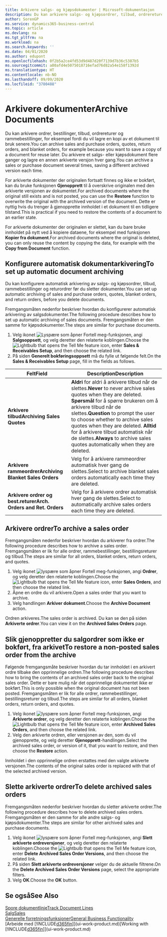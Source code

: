 ```yaml
---
title: Arkivere salgs- og kjøpsdokumenter | Microsoft-dokumentasjon
description: Du kan arkivere salgs- og kjøpsordrer, tilbud, ordrereturer og rammeordrer, og du kan bruke det arkiverte dokumentet til å gjenopprette dokumentet som den ble arkivert fra.
author: SorenGP
ms.service: dynamics365-business-central
ms.topic: article
ms.devlang: na
ms.tgt_pltfrm: na
ms.workload: na
ms.search.keywords: ''
ms.date: 04/01/2020
ms.author: edupont
ms.openlocfilehash: 0f2b5a2ce4fd53d9d487d20f7139d7b36c5387b5
ms.sourcegitcommit: a80afd4e5075018716efad76d82a54e158f1392d
ms.translationtype: HT
ms.contentlocale: nb-NO
ms.lasthandoff: 09/09/2020
ms.locfileid: "3780488"
---
```

# <a name="archive-documents"></a><span data-ttu-id="2807d-103">Arkivere dokumenter</span><span class="sxs-lookup"><span data-stu-id="2807d-103">Archive Documents</span></span>
<span data-ttu-id="2807d-104">Du kan arkivere ordrer, bestillinger, tilbud, ordrereturer og rammebestillinger, for eksempel fordi du vil lagre en kopi av et dokument til bruk senere.</span><span class="sxs-lookup"><span data-stu-id="2807d-104">You can archive sales and purchase orders, quotes, return orders, and blanket orders, for example because you want to save a copy of a document for reuse later.</span></span> <span data-ttu-id="2807d-105">Du arkivere et salgs- eller kjøpsdokument flere ganger og lagre en annen arkiverte versjon hver gang.</span><span class="sxs-lookup"><span data-stu-id="2807d-105">You can archive a sales or purchase document several times, saving a different archived version each time.</span></span>

<span data-ttu-id="2807d-106">For arkiverte dokumenter der originalen fortsatt finnes og ikke er bokført, kan du bruke funksjonen **Gjenopprett** til å overskrive originalen med den arkiverte versjonen av dokumentet.</span><span class="sxs-lookup"><span data-stu-id="2807d-106">For archived documents where the original still exists and is not posted, you can use the **Restore** function to overwrite the original with the archived version of the document.</span></span> <span data-ttu-id="2807d-107">Dette er nyttig hvis du trenger å gjenopprette innholdet i et dokument til en tidligere tilstand.</span><span class="sxs-lookup"><span data-stu-id="2807d-107">This is practical if you need to restore the contents of a document to an earlier state.</span></span>

<span data-ttu-id="2807d-108">For arkiverte dokumenter der originalen er slettet, kan du bare bruke innholdet på nytt ved å kopiere dataene, for eksempel med funksjonen **Kopier fra dokument**.</span><span class="sxs-lookup"><span data-stu-id="2807d-108">For archived documents where the original is deleted, you can only reuse the content by copying the data, for example with the **Copy from Document** function.</span></span>   

## <a name="to-set-up-automatic-document-archiving"></a><span data-ttu-id="2807d-109">Konfigurere automatisk dokumentarkivering</span><span class="sxs-lookup"><span data-stu-id="2807d-109">To set up automatic document archiving</span></span>  
<span data-ttu-id="2807d-110">Du kan konfigurere automatisk arkivering av salgs- og kjøpsordrer, tilbud, rammebestillinger og returordrer før du sletter dokumenter.</span><span class="sxs-lookup"><span data-stu-id="2807d-110">You can set up automatic archiving of sales and purchase orders, quotes, blanket orders, and return orders, before you delete documents.</span></span>

<span data-ttu-id="2807d-111">Fremgangsmåten nedenfor beskriver hvordan du konfigurerer automatisk arkivering av salgsdokumenter.</span><span class="sxs-lookup"><span data-stu-id="2807d-111">The following procedure describes how to set up automatic archiving of sales documents.</span></span> <span data-ttu-id="2807d-112">Fremgangsmåten er den samme for kjøpsdokumenter.</span><span class="sxs-lookup"><span data-stu-id="2807d-112">The steps are similar for purchase documents.</span></span>
1.  <span data-ttu-id="2807d-113">Velg ikonet ![Lyspære som åpner Fortell meg-funksjonen](media/ui-search/search_small.png "Fortell hva du vil gjøre"), angi **Salgsoppsett**, og velg deretter den relaterte koblingen.</span><span class="sxs-lookup"><span data-stu-id="2807d-113">Choose the ![Lightbulb that opens the Tell Me feature](media/ui-search/search_small.png "Tell me what you want to do") icon, enter **Sales & Receivables Setup**, and then choose the related link.</span></span>
2. <span data-ttu-id="2807d-114">På siden **Generelt bokføringsoppsett** må du fylle ut følgende felt.</span><span class="sxs-lookup"><span data-stu-id="2807d-114">On the **Sales & Receivables Setup** page, fill in the fields as follows.</span></span>

|<span data-ttu-id="2807d-115">Felt</span><span class="sxs-lookup"><span data-stu-id="2807d-115">Field</span></span>|<span data-ttu-id="2807d-116">Description</span><span class="sxs-lookup"><span data-stu-id="2807d-116">Description</span></span>|
|-----|-----------|
|<span data-ttu-id="2807d-117">**Arkivere tilbud**</span><span class="sxs-lookup"><span data-stu-id="2807d-117">**Archiving Sales Quotes**</span></span>|<span data-ttu-id="2807d-118">**Aldri** for aldri å arkivere tilbud når de slettes.</span><span class="sxs-lookup"><span data-stu-id="2807d-118">**Never** to never archive sales quotes when they are deleted.</span></span> <span data-ttu-id="2807d-119">**Spørsmål** for å spørre brukeren om å arkivere tilbud når de slettes.</span><span class="sxs-lookup"><span data-stu-id="2807d-119">**Question** to prompt the user to choose whether to archive sales quotes when they are deleted.</span></span> <span data-ttu-id="2807d-120">**Alltid** for å arkivere tilbud automatisk når de slettes.</span><span class="sxs-lookup"><span data-stu-id="2807d-120">**Always** to archive sales quotes automatically when they are deleted.</span></span>|
|<span data-ttu-id="2807d-121">**Arkivere rammeordrer**</span><span class="sxs-lookup"><span data-stu-id="2807d-121">**Archiving Blanket Sales Orders**</span></span>|<span data-ttu-id="2807d-122">Velg for å arkivere rammeordrer automatisk hver gang de slettes.</span><span class="sxs-lookup"><span data-stu-id="2807d-122">Select to archive blanket sales orders automatically each time they are deleted.</span></span>|
|<span data-ttu-id="2807d-123">**Arkivere ordrer og best.returer**</span><span class="sxs-lookup"><span data-stu-id="2807d-123">**Arch. Orders and Ret. Orders**</span></span>|<span data-ttu-id="2807d-124">Velg for å arkivere ordrer automatisk hver gang de slettes.</span><span class="sxs-lookup"><span data-stu-id="2807d-124">Select to automatically archive sales orders each time they are deleted.</span></span>|

## <a name="to-archive-a-sales-order"></a><span data-ttu-id="2807d-125">Arkivere ordrer</span><span class="sxs-lookup"><span data-stu-id="2807d-125">To archive a sales order</span></span>
<span data-ttu-id="2807d-126">Fremgangsmåten nedenfor beskriver hvordan du arkiverer fra ordrer.</span><span class="sxs-lookup"><span data-stu-id="2807d-126">The following procedure describes how to archive a sales order.</span></span> <span data-ttu-id="2807d-127">Fremgangsmåten er lik for alle ordrer, rammebestillinger, bestillingsreturer og tilbud.</span><span class="sxs-lookup"><span data-stu-id="2807d-127">The steps are similar for all orders, blanket orders, return orders, and quotes.</span></span>

1.  <span data-ttu-id="2807d-128">Velg ikonet ![lyspære som åpner Fortell meg-funksjonen](media/ui-search/search_small.png "Fortell hva du vil gjøre"), angi **Ordrer**, og velg deretter den relaterte koblingen.</span><span class="sxs-lookup"><span data-stu-id="2807d-128">Choose the ![Lightbulb that opens the Tell Me feature](media/ui-search/search_small.png "Tell me what you want to do") icon, enter **Sales Orders**, and then choose the related link.</span></span>  
2.  <span data-ttu-id="2807d-129">Åpne en ordre du vil arkivere.</span><span class="sxs-lookup"><span data-stu-id="2807d-129">Open a sales order that you want to archive.</span></span>  
3.  <span data-ttu-id="2807d-130">Velg handlingen **Arkiver dokument**.</span><span class="sxs-lookup"><span data-stu-id="2807d-130">Choose the **Archive Document** action.</span></span>

<span data-ttu-id="2807d-131">Ordren arkiveres.</span><span class="sxs-lookup"><span data-stu-id="2807d-131">The sales order is archived.</span></span> <span data-ttu-id="2807d-132">Du kan se den på siden **Arkiverte ordrer**.</span><span class="sxs-lookup"><span data-stu-id="2807d-132">You can view it on the **Archived Sales Orders** page.</span></span>

## <a name="to-restore-a-non-posted-sales-order-from-the-archive"></a><span data-ttu-id="2807d-133">Slik gjenoppretter du salgordrer som ikke er bokført, fra arkivet</span><span class="sxs-lookup"><span data-stu-id="2807d-133">To restore a non-posted sales order from the archive</span></span>
<span data-ttu-id="2807d-134">Følgende fremgangsmåte beskriver hvordan du tar innholdet i en arkivert ordre tilbake den opprinnelige ordren.</span><span class="sxs-lookup"><span data-stu-id="2807d-134">The following procedure describes how to bring the contents of an archived sales order back to the original sales order.</span></span> <span data-ttu-id="2807d-135">Dette er bare mulig når det opprinnelige dokumentet ikke er bokført.</span><span class="sxs-lookup"><span data-stu-id="2807d-135">This is only possible when the original document has not been posted.</span></span> <span data-ttu-id="2807d-136">Fremgangsmåten er lik for alle ordrer, rammebestillinger, bestillingsreturer og tilbud.</span><span class="sxs-lookup"><span data-stu-id="2807d-136">The steps are similar for all orders, blanket orders, return orders, and quotes.</span></span>

1. <span data-ttu-id="2807d-137">Velg ikonet ![lyspære som åpner Fortell meg-funksjonen](media/ui-search/search_small.png "Fortell hva du vil gjøre"), angi **Arkiverte ordrer**, og velg deretter den relaterte koblingen.</span><span class="sxs-lookup"><span data-stu-id="2807d-137">Choose the ![Lightbulb that opens the Tell Me feature](media/ui-search/search_small.png "Tell me what you want to do") icon, enter **Archived Sales Orders**, and then choose the related link.</span></span>
2. <span data-ttu-id="2807d-138">Velg den arkiverte ordren, eller versjonen av den, som du vil gjenopprette, og velg deretter **Gjenopprett**-handlingen.</span><span class="sxs-lookup"><span data-stu-id="2807d-138">Select the archived sales order, or version of it, that you want to restore, and then choose the **Restore** action.</span></span>  

<span data-ttu-id="2807d-139">Innholdet i den opprinnelige ordren erstattes med den valgte arkiverte versjonen.</span><span class="sxs-lookup"><span data-stu-id="2807d-139">The contents of the original sales order is replaced with that of the selected archived version.</span></span>

## <a name="to-delete-archived-sales-orders"></a><span data-ttu-id="2807d-140">Slette arkiverte ordrer</span><span class="sxs-lookup"><span data-stu-id="2807d-140">To delete archived sales orders</span></span>
<span data-ttu-id="2807d-141">Fremgangsmåten nedenfor beskriver hvordan du sletter arkiverte ordrer.</span><span class="sxs-lookup"><span data-stu-id="2807d-141">The following procedure describes how to delete archived sales orders.</span></span> <span data-ttu-id="2807d-142">Fremgangsmåten er den samme for alle andre salgs- og kjøpsdokumenter.</span><span class="sxs-lookup"><span data-stu-id="2807d-142">The steps are similar for other archived sales and purchase documents.</span></span>

1.  <span data-ttu-id="2807d-143">Velg ikonet ![lyspære som åpner Fortell meg-funksjonen](media/ui-search/search_small.png "Fortell hva du vil gjøre"), angi **Slett arkiverte ordreversjoner**, og velg deretter den relaterte koblingen.</span><span class="sxs-lookup"><span data-stu-id="2807d-143">Choose the ![Lightbulb that opens the Tell Me feature](media/ui-search/search_small.png "Tell me what you want to do") icon, enter **Delete Archived Sales Order Versions**, and then choose the related link.</span></span>  
2.  <span data-ttu-id="2807d-144">På siden **Slett arkiverte ordreversjoner** velger du de aktuelle filtrene.</span><span class="sxs-lookup"><span data-stu-id="2807d-144">On the **Delete Archived Sales Order Versions** page, select the appropriate filters.</span></span>  
3.  <span data-ttu-id="2807d-145">Velg **OK**.</span><span class="sxs-lookup"><span data-stu-id="2807d-145">Choose the **OK** button.</span></span>

## <a name="see-also"></a><span data-ttu-id="2807d-146">Se også</span><span class="sxs-lookup"><span data-stu-id="2807d-146">See Also</span></span>
[<span data-ttu-id="2807d-147">Spore dokumentlinje</span><span class="sxs-lookup"><span data-stu-id="2807d-147">Track Document Lines</span></span>](across-how-to-track-document-lines.md)  
[<span data-ttu-id="2807d-148">Salg</span><span class="sxs-lookup"><span data-stu-id="2807d-148">Sales</span></span>](sales-manage-sales.md)  
[<span data-ttu-id="2807d-149">Generelle forretningsfunksjoner</span><span class="sxs-lookup"><span data-stu-id="2807d-149">General Business Functionality</span></span>](ui-across-business-areas.md)  
<span data-ttu-id="2807d-150">[Arbeide med [!INCLUDE[d365fin](includes/d365fin_md.md)]](ui-work-product.md)</span><span class="sxs-lookup"><span data-stu-id="2807d-150">[Working with [!INCLUDE[d365fin](includes/d365fin_md.md)]](ui-work-product.md)</span></span>
